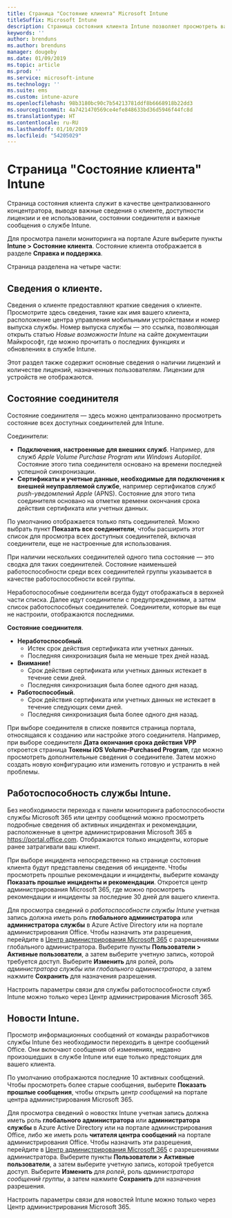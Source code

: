 ```yaml
---
title: Страница "Состояние клиента" Microsoft Intune
titleSuffix: Microsoft Intune
description: Страница состояния клиента Intune позволяет просмотреть важные сведения о клиенте без необходимости покидать портал Intune
keywords: ''
author: brenduns
ms.author: brenduns
manager: dougeby
ms.date: 01/09/2019
ms.topic: article
ms.prod: ''
ms.service: microsoft-intune
ms.technology: ''
ms.suite: ems
ms.custom: intune-azure
ms.openlocfilehash: 98b3180bc90c7b54213781ddf8b6668918b22dd3
ms.sourcegitcommit: 4a7421470569ce4efe848633bd36d5946f44fc8d
ms.translationtype: HT
ms.contentlocale: ru-RU
ms.lasthandoff: 01/10/2019
ms.locfileid: "54205029"
---
```

# <a name="intune-tenant-status-page"></a>Страница "Состояние клиента" Intune
Страница состояния клиента служит в качестве централизованного концентратора, выводя важные сведения о клиенте, доступности лицензии и ее использовании, состоянии соединителя и важные сообщения о службе Intune.  

Для просмотра панели мониторинга на портале Azure выберите пункты **Intune > Состояние клиента**.  Состояние клиента отображается в разделе **Справка и поддержка**.  

Страница разделена на четыре части:

## <a name="tenant-details"></a>Сведения о клиенте.
Сведения о клиенте предоставляют краткие сведения о клиенте. Просмотрите здесь сведения, такие как имя вашего клиента, расположение центра управления мобильными устройствами и номер выпуска службы. Номер выпуска службы — это ссылка, позволяющая открыть статью *Новые возможности Intune* на сайте документации Майкрософт, где можно прочитать о последних функциях и обновлениях в службе Intune.  

Этот раздел также содержит основные сведения о наличии лицензий и количестве лицензий, назначенных пользователям. Лицензии для устройств не отображаются.

## <a name="connector-status"></a>Состояние соединителя
Состояние соединителя — здесь можно централизованно просмотреть состояние всех доступных соединителей для Intune.  

Соединители:
- **Подключения, настроенные для внешних служб**. Например, для служб *Apple Volume Purchase Program* или *Windows Autopilot*.  Состояние этого типа соединителя основано на времени последней успешной синхронизации.
- **Сертификаты и учетные данные, необходимые для подключения к внешней неуправляемой службе**, например сертификатов *служб push-уведомлений Apple* (APNS). Состояние для этого типа соединителя основано на отметке времени окончания срока действия сертификата или учетных данных.  

По умолчанию отображается только пять соединителей. Можно выбрать пункт **Показать все соединители**, чтобы расширить этот список для просмотра всех доступных соединителей, включая соединители, еще не настроенные для использования.  

При наличии нескольких соединителей одного типа состояние — это сводка для таких соединителей. Состояние наименьшей работоспособности среди всех соединителей группы указывается в качестве работоспособности всей группы.  

Неработоспособные соединители всегда будут отображаться в верхней части списка. Далее идут соединители с предупреждениями, а затем список работоспособных соединителей. Соединители, которые вы еще не настроили, отображаются последними.

**Состояние соединителя**.
- **Неработоспособный**.
    - Истек срок действия сертификата или учетных данных.
    - Последняя синхронизация была не меньше трех дней назад.
- **Внимание!**
    - Срок действия сертификата или учетных данных истекает в течение семи дней.
    - Последняя синхронизация была более одного дня назад.
- **Работоспособный**.
    - Срок действия сертификата или учетных данных не истекает в течение следующих семи дней.
    - Последняя синхронизация была более одного дня назад.  

При выборе соединителя в списке появится страница портала, относящаяся к созданию или настройке этого соединителя.  Например, при выборе соединителя **Дата окончания срока действия VPP** откроется страница **Токены iOS Volume-Purchased Program**, где можно просмотреть дополнительные сведения о соединителе. Затем можно создать новую конфигурацию или изменить готовую и устранить в ней проблемы.  

## <a name="intune-service-health"></a>Работоспособность службы Intune.  
Без необходимости перехода к панели мониторинга работоспособности службы Microsoft 365 или центру сообщений можно просмотреть подробные сведения об активных инцидентах и рекомендации, расположенные в центре администрирования Microsoft 365 в https://portal.office.com. Отображаются только инциденты, которые ранее затрагивали ваш клиент.  

При выборе инцидента непосредственно на странице состояния клиента будут представлены сведения об инциденте. Чтобы просмотреть прошлые рекомендации и инциденты, выберите команду **Показать прошлые инциденты и рекомендации**. Откроется центр администрирования Microsoft 365, где можно просмотреть рекомендации и инциденты за последние 30 дней для вашего клиента.  

Для просмотра сведений о *работоспособности службы Intune* учетная запись должна иметь роль **глобального администратора** или **администратора службы** в Azure Active Directory или на портале администрирования Office. Чтобы назначить эти разрешения, перейдите в [Центр администрирования Microsoft 365](https://portal.officeppe.com/AdminPortal/Home#/homepage) с разрешениями глобального администратора. Выберите пункты **Пользователи > Активные пользователи**, а затем выберите учетную запись, которой требуется доступ. Выберите **Изменить** для ролей, роль *администратора службы* или *глобального администратора*, а затем нажмите **Сохранить** для назначения разрешения.  

Настроить параметры связи для службы работоспособности служб Intune можно только через Центр администрирования Microsoft 365.

## <a name="intune-news"></a>Новости Intune.  
Просмотр информационных сообщений от команды разработчиков службы Intune без необходимости переходить в центре сообщений Office. Они включают сообщения об изменениях, недавно произошедших в службе Intune или еще только предстоящих для вашего клиента.  

По умолчанию отображаются последние 10 активных сообщений. Чтобы просмотреть более старые сообщения, выберите **Показать прошлые сообщения**, чтобы открыть *центр сообщений* на портале центра администрирования Microsoft 365.  

Для просмотра сведений о новостях Intune учетная запись должна иметь роль **глобального администратора** или **администратора службы** в Azure Active Directory или на портале администрирования Office, либо же иметь роль **читателя центра сообщений** на портале администрирования Office.  Чтобы назначить эти разрешения, перейдите в [Центр администрирования Microsoft 365](https://portal.officeppe.com/AdminPortal/Home#/homepage) с разрешениями администратора. Выберите пункты **Пользователи > Активные пользователи**, а затем выберите учетную запись, которой требуется доступ. Выберите **Изменить** для *ролей*, роль *администратора сообщений группы*, а затем нажмите **Сохранить** для назначения разрешения.  

Настроить параметры связи для новостей Intune можно только через Центр администрирования Microsoft 365.
